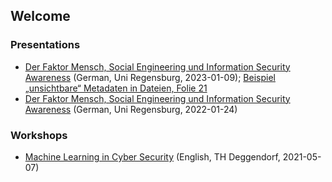 ## Welcome 

### Presentations
* [Der Faktor Mensch, Social Engineering und Information Security Awareness](https://bs83.de/ur/2023/2023-01-09-UR-sicherheitsmanagement-student.pdf) (German, Uni Regensburg, 2023-01-09); [Beispiel „unsichtbare“ Metadaten in Dateien, Folie 21](https://bs83.de/ur/2023/DSC06211.JPG)
* [Der Faktor Mensch, Social Engineering und Information Security Awareness](https://bs83.de/ur/2022/2022-01-24-UR-sicherheitsmanagement-student.pdf) (German, Uni Regensburg, 2022-01-24)

### Workshops
* [Machine Learning in Cyber Security](https://bs83.de/thd/2021-07-05-THD-machine-learning-in-cyber-security.pdf) (English, TH Deggendorf, 2021-05-07)